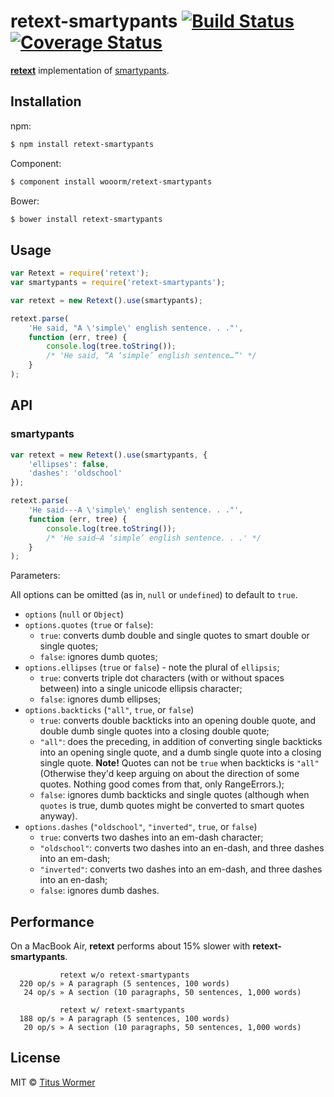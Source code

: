 # retext-smartypants [![Build Status](https://img.shields.io/travis/wooorm/retext-smartypants.svg?style=flat)](https://travis-ci.org/wooorm/retext-smartypants) [![Coverage Status](https://img.shields.io/coveralls/wooorm/retext-smartypants.svg?style=flat)](https://coveralls.io/r/wooorm/retext-smartypants?branch=master)

**[retext](https://github.com/wooorm/retext)** implementation of [smartypants](http://daringfireball.net/projects/smartypants/).

## Installation

npm:
```sh
$ npm install retext-smartypants
```

Component:
```sh
$ component install wooorm/retext-smartypants
```

Bower:
```sh
$ bower install retext-smartypants
```

## Usage

```js
var Retext = require('retext');
var smartypants = require('retext-smartypants');

var retext = new Retext().use(smartypants);

retext.parse(
    'He said, "A \'simple\' english sentence. . ."',
    function (err, tree) {
        console.log(tree.toString());
        /* 'He said, “A ‘simple’ english sentence…”' */
    }
);
```

## API

### smartypants

```js
var retext = new Retext().use(smartypants, {
    'ellipses': false,
    'dashes': 'oldschool'
});

retext.parse(
    'He said---A \'simple\' english sentence. . ."',
    function (err, tree) {
        console.log(tree.toString());
        /* 'He said—A ‘simple’ english sentence. . .' */
    }
);
```

Parameters:

All options can be omitted (as in, `null` or `undefined`) to default to `true`.

- `options` (`null` or `Object`)
- `options.quotes` (`true` or `false`):
  - `true`: converts dumb double and single quotes to smart double or single quotes;
  - `false`: ignores dumb quotes;
- `options.ellipses` (`true` or `false`) - note the plural of `ellipsis`;
  - `true`: converts triple dot characters (with or without spaces between) into a single unicode ellipsis character;
  - `false`: ignores dumb ellipses;
- `options.backticks` (`"all"`, `true`, or `false`)
  - `true`: converts double backticks into an opening double quote, and double dumb single quotes into a closing double quote;
  - `"all"`: does the preceding, in addition of converting single backticks into an opening single quote, and a dumb single quote into a closing single quote. **Note!** Quotes can not be `true` when backticks is `"all"` (Otherwise they'd keep arguing on about the direction of some quotes. Nothing good comes from that, only RangeErrors.);
  - `false`: ignores dumb backticks and single quotes (although when `quotes` is true, dumb quotes might be converted to smart quotes anyway).
- `options.dashes` (`"oldschool"`, `"inverted"`, `true`, or `false`)
  - `true`: converts two dashes into an em-dash character;
  - `"oldschool"`: converts two dashes into an en-dash, and three dashes into an em-dash;
  - `"inverted"`: converts two dashes into an em-dash, and three dashes into an en-dash;
  - `false`: ignores dumb dashes.

## Performance

On a MacBook Air, **retext** performs about 15% slower with **retext-smartypants**.

```
           retext w/o retext-smartypants
  220 op/s » A paragraph (5 sentences, 100 words)
   24 op/s » A section (10 paragraphs, 50 sentences, 1,000 words)

           retext w/ retext-smartypants
  188 op/s » A paragraph (5 sentences, 100 words)
   20 op/s » A section (10 paragraphs, 50 sentences, 1,000 words)
```

## License

MIT © [Titus Wormer](http://wooorm.com)
